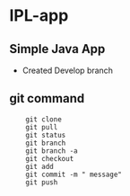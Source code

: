 # IPL-app
## Simple Java App
- Created Develop branch

## git command

		git clone
		git pull
		git status
		git branch
		git branch -a
		git checkout
		git add
		git commit -m " message"
		git push
		
		